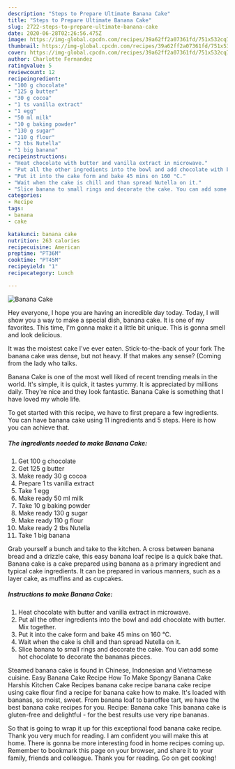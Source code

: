 ```yaml
---
description: "Steps to Prepare Ultimate Banana Cake"
title: "Steps to Prepare Ultimate Banana Cake"
slug: 2722-steps-to-prepare-ultimate-banana-cake
date: 2020-06-28T02:26:56.475Z
image: https://img-global.cpcdn.com/recipes/39a62ff2a07361fd/751x532cq70/banana-cake-recipe-main-photo.jpg
thumbnail: https://img-global.cpcdn.com/recipes/39a62ff2a07361fd/751x532cq70/banana-cake-recipe-main-photo.jpg
cover: https://img-global.cpcdn.com/recipes/39a62ff2a07361fd/751x532cq70/banana-cake-recipe-main-photo.jpg
author: Charlotte Fernandez
ratingvalue: 5
reviewcount: 12
recipeingredient:
- "100 g chocolate"
- "125 g butter"
- "30 g cocoa"
- "1 ts vanilla extract"
- "1 egg"
- "50 ml milk"
- "10 g baking powder"
- "130 g sugar"
- "110 g flour"
- "2 tbs Nutella"
- "1 big banana"
recipeinstructions:
- "Heat chocolate with butter and vanilla extract in microwave."
- "Put all the other ingredients into the bowl and add chocolate with butter. Mix together."
- "Put it into the cake form and bake 45 mins on 160 °C."
- "Wait when the cake is chill and than spread Nutella on it."
- "Slice banana to small rings and decorate the cake. You can add some hot chocolate to decorate the bananas pieces."
categories:
- Recipe
tags:
- banana
- cake

katakunci: banana cake 
nutrition: 263 calories
recipecuisine: American
preptime: "PT36M"
cooktime: "PT45M"
recipeyield: "1"
recipecategory: Lunch

---
```



![Banana Cake](https://img-global.cpcdn.com/recipes/39a62ff2a07361fd/751x532cq70/banana-cake-recipe-main-photo.jpg)

Hey everyone, I hope you are having an incredible day today. Today, I will show you a way to make a special dish, banana cake. It is one of my favorites. This time, I'm gonna make it a little bit unique. This is gonna smell and look delicious.

It was the moistest cake I&#39;ve ever eaten. Stick-to-the-back of your fork The banana cake was dense, but not heavy. If that makes any sense? (Coming from the lady who talks.

Banana Cake is one of the most well liked of recent trending meals in the world. It's simple, it is quick, it tastes yummy. It is appreciated by millions daily. They're nice and they look fantastic. Banana Cake is something that I have loved my whole life.


To get started with this recipe, we have to first prepare a few ingredients. You can have banana cake using 11 ingredients and 5 steps. Here is how you can achieve that.

<!--inarticleads1-->

##### The ingredients needed to make Banana Cake:

1. Get 100 g chocolate
1. Get 125 g butter
1. Make ready 30 g cocoa
1. Prepare 1 ts vanilla extract
1. Take 1 egg
1. Make ready 50 ml milk
1. Take 10 g baking powder
1. Make ready 130 g sugar
1. Make ready 110 g flour
1. Make ready 2 tbs Nutella
1. Take 1 big banana


Grab yourself a bunch and take to the kitchen. A cross between banana bread and a drizzle cake, this easy banana loaf recipe is a quick bake that. Banana cake is a cake prepared using banana as a primary ingredient and typical cake ingredients. It can be prepared in various manners, such as a layer cake, as muffins and as cupcakes. 

<!--inarticleads2-->

##### Instructions to make Banana Cake:

1. Heat chocolate with butter and vanilla extract in microwave.
1. Put all the other ingredients into the bowl and add chocolate with butter. Mix together.
1. Put it into the cake form and bake 45 mins on 160 °C.
1. Wait when the cake is chill and than spread Nutella on it.
1. Slice banana to small rings and decorate the cake. You can add some hot chocolate to decorate the bananas pieces.


Steamed banana cake is found in Chinese, Indonesian and Vietnamese cuisine. Easy Banana Cake Recipe How To Make Spongy Banana Cake Harshis Kitchen Cake Recipes banana cake recipe banana cake recipe using cake flour find a recipe for banana cake how to make. It&#39;s loaded with bananas, so moist, sweet. From banana loaf to banoffee tart, we have the best banana cake recipes for you. Recipe: Banana cake This banana cake is gluten-free and delightful - for the best results use very ripe bananas. 

So that is going to wrap it up for this exceptional food banana cake recipe. Thank you very much for reading. I am confident you will make this at home. There is gonna be more interesting food in home recipes coming up. Remember to bookmark this page on your browser, and share it to your family, friends and colleague. Thank you for reading. Go on get cooking!
